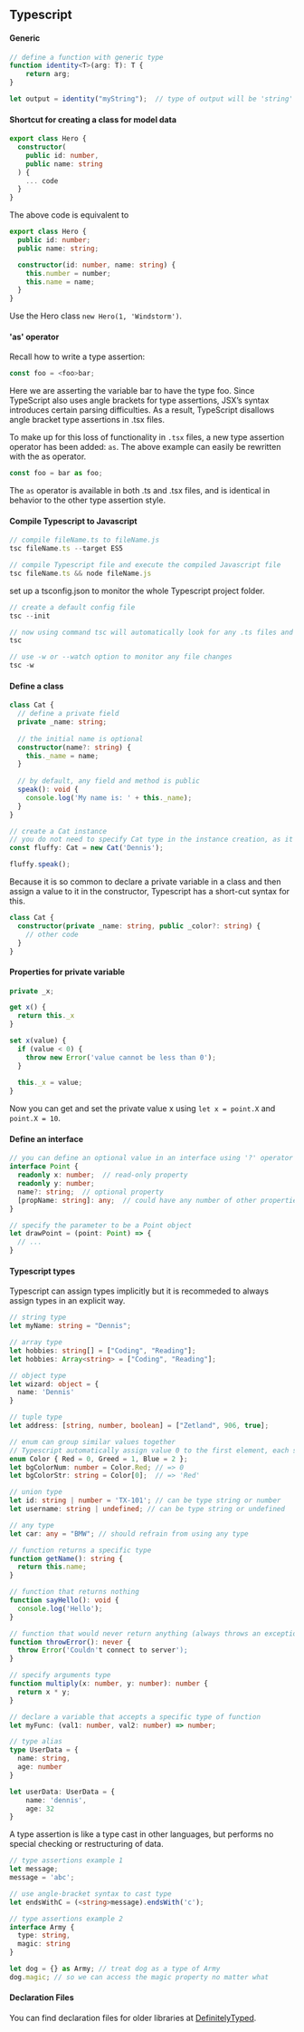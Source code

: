 ## Typescript

#### Generic

```ts
// define a function with generic type
function identity<T>(arg: T): T {
    return arg;
}

let output = identity("myString");  // type of output will be 'string'
```

#### Shortcut for creating a class for model data

```ts
export class Hero {
  constructor(
    public id: number,
    public name: string
  ) { 
    ... code
  }
}
```

The above code is equivalent to

```ts
export class Hero {
  public id: number;
  public name: string;

  constructor(id: number, name: string) {
    this.number = number;
    this.name = name;
  }
}
```

Use the Hero class `new Hero(1, 'Windstorm')`.

#### 'as' operator

Recall how to write a type assertion:

```ts
const foo = <foo>bar;
```

Here we are asserting the variable bar to have the type foo. Since TypeScript also uses angle brackets for type assertions, JSX’s syntax introduces certain parsing difficulties. As a result, TypeScript disallows angle bracket type assertions in .tsx files.

To make up for this loss of functionality in `.tsx` files, a new type assertion operator has been added: `as`. The above example can easily be rewritten with the as operator.

```ts
const foo = bar as foo;
```

The `as` operator is available in both .ts and .tsx files, and is identical in behavior to the other type assertion style.

#### Compile Typescript to Javascript

```ts
// compile fileName.ts to fileName.js
tsc fileName.ts --target ES5

// compile Typescript file and execute the compiled Javascript file
tsc fileName.ts && node fileName.js
```

set up a tsconfig.json to monitor the whole Typescript project folder.

```ts
// create a default config file 
tsc --init

// now using command tsc will automatically look for any .ts files and convert them into .js ones
tsc

// use -w or --watch option to monitor any file changes
tsc -w
```

#### Define a class

```ts
class Cat {
  // define a private field
  private _name: string;
  
  // the initial name is optional
  constructor(name?: string) {
    this._name = name;
  }
  
  // by default, any field and method is public
  speak(): void {
    console.log('My name is: ' + this._name);
  }
}

// create a Cat instance
// you do not need to specify Cat type in the instance creation, as it is implied
const fluffy: Cat = new Cat('Dennis');

fluffy.speak();
```

Because it is so common to declare a private variable in a class and then assign a value to it in the constructor, Typescript has a short-cut syntax for this.

```ts
class Cat {
  constructor(private _name: string, public _color?: string) {
    // other code
  }
}
```

#### Properties for private variable

```ts
private _x;

get x() {
  return this._x
}

set x(value) {
  if (value < 0) {
    throw new Error('value cannot be less than 0');
  }
  
  this._x = value;
}
```

Now you can get and set the private value x using `let x = point.X` and `point.X = 10`.

#### Define an interface

```ts
// you can define an optional value in an interface using '?' operator
interface Point {
  readonly x: number;  // read-only property
  readonly y: number;
  name?: string;  // optional property
  [propName: string]: any;  // could have any number of other properties
}

// specify the parameter to be a Point object
let drawPoint = (point: Point) => {
  // ...
}
```

#### Typescript types

Typescript can assign types implicitly but it is recommeded to always assign types in an explicit way.

```ts
// string type
let myName: string = "Dennis";

// array type
let hobbies: string[] = ["Coding", "Reading"];
let hobbies: Array<string> = ["Coding", "Reading"];

// object type
let wizard: object = {
  name: 'Dennis'
}

// tuple type
let address: [string, number, boolean] = ["Zetland", 906, true];

// enum can group similar values together
// Typescript automatically assign value 0 to the first element, each subsequent element gets an increased value
enum Color { Red = 0, Greed = 1, Blue = 2 };
let bgColorNum: number = Color.Red; // => 0
let bgColorStr: string = Color[0];  // => 'Red'

// union type
let id: string | number = 'TX-101'; // can be type string or number
let username: string | undefined; // can be type string or undefined

// any type
let car: any = "BMW"; // should refrain from using any type

// function returns a specific type
function getName(): string {
  return this.name;
}

// function that returns nothing
function sayHello(): void {
  console.log('Hello');
}

// function that would never return anything (always throws an exception), because it would not be finished executing
function throwError(): never {
  throw Error('Couldn't connect to server');
}

// specify arguments type
function multiply(x: number, y: number): number {
  return x * y;
}

// declare a variable that accepts a specific type of function
let myFunc: (val1: number, val2: number) => number;

// type alias
type UserData = { 
  name: string, 
  age: number
}

let userData: UserData = {
	name: 'dennis',
	age: 32
}
```

A type assertion is like a type cast in other languages, but performs no special checking or restructuring of data.

```ts
// type assertions example 1
let message;
message = 'abc';

// use angle-bracket syntax to cast type
let endsWithC = (<string>message).endsWith('c');

// type assertions example 2
interface Army {
  type: string,
  magic: string
}

let dog = {} as Army; // treat dog as a type of Army
dog.magic; // so we can access the magic property no matter what
```

#### Declaration Files

You can find declaration files for older libraries at [DefinitelyTyped](https://definitelytyped.org).
